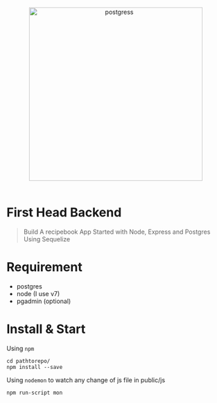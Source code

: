 <p align="center">
  <br>
  <img width="400" src="https://scotch.io/wp-content/uploads/2017/01/nrMHOlRR6imGBoKkDZLJ_getting-started-with-node-express-postgres-sequelize.png.jpg" alt="postgress">
  <br>
  <br>
</p>

# First Head Backend

> Build A recipebook App Started with Node, Express and Postgres Using Sequelize 

# Requirement

* postgres
* node (I use v7)
* pgadmin (optional)

# Install & Start

Using `npm`

```shell
cd pathtorepo/
npm install --save
```

Using `nodemon` to watch any change of js file in public/js

```shell
npm run-script mon
```